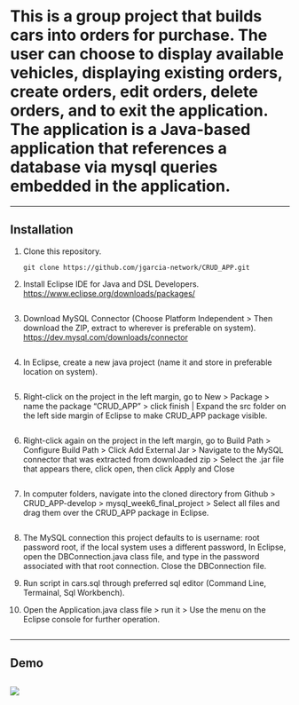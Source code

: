 # This is a group project that builds cars into orders for purchase. The user can choose to display available vehicles, displaying existing orders, create orders, edit orders, delete orders, and to exit the application.  The application is a Java-based application that references a database via mysql queries embedded in the application.

---

## Installation

1. Clone this repository.
    ```
    git clone https://github.com/jgarcia-network/CRUD_APP.git
    ```
1. Install Eclipse IDE for Java and DSL Developers.
	https://www.eclipse.org/downloads/packages/
    ```
1. Download MySQL Connector (Choose Platform Independent > Then download the ZIP, extract to wherever is preferable on system).
	https://dev.mysql.com/downloads/connector
    ```
1. In Eclipse, create a new java project (name it and store in preferable location on system).
    ```
1. Right-click on the project in the left margin, go to New > Package > name the package “CRUD_APP” > click finish | Expand the src folder on the left side margin of Eclipse to make CRUD_APP package visible.
    ```
1. Right-click again on the project in the left margin, go to Build Path > Configure Build Path > Click Add External Jar > Navigate to the MySQL connector that was extracted from downloaded zip > Select the .jar file that appears there, click open, then click Apply and Close 
    ```
1. In computer folders, navigate into the cloned directory from Github > CRUD_APP-develop > mysql_week6_final_project > Select all files and drag them over the CRUD_APP package in Eclipse.
    ```
1. The MySQL connection this project defaults to is username: root password root, if the local system uses a different password, In Eclipse, open the DBConnection.java class file, and type in the password associated with that root connection. Close the DBConnection file.

1. Run script in cars.sql through preferred sql editor (Command Line, Termainal, Sql Workbench).

1. Open the Application.java class file > run it > Use the menu on the Eclipse console for further operation.
    ```
---

## Demo

![](./assets/demo.gif)    
---
